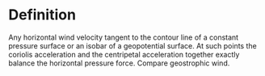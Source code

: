 # Definition

Any horizontal wind velocity tangent to the contour line of a constant
pressure surface or an isobar of a geopotential surface. At such points
the coriolis acceleration and the centripetal acceleration together
exactly balance the horizontal pressure force. Compare geostrophic wind.
